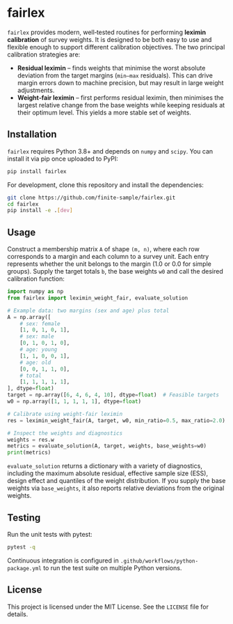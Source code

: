 fairlex
=======

``fairlex`` provides modern, well‐tested routines for performing **leximin
calibration** of survey weights. It is designed to be both easy to use and
flexible enough to support different calibration objectives. The two
principal calibration strategies are:

* **Residual leximin** – finds weights that minimise the worst absolute
  deviation from the target margins (``min–max`` residuals). This can drive
  margin errors down to machine precision, but may result in large weight
  adjustments.
* **Weight‐fair leximin** – first performs residual leximin, then
  minimises the largest relative change from the base weights while keeping
  residuals at their optimum level. This yields a more stable set of weights.

Installation
------------

``fairlex`` requires Python 3.8+ and depends on ``numpy`` and
``scipy``. You can install it via pip once uploaded to PyPI:

```bash
pip install fairlex
```

For development, clone this repository and install the dependencies:

```bash
git clone https://github.com/finite-sample/fairlex.git
cd fairlex
pip install -e .[dev]
```

Usage
-----

Construct a membership matrix ``A`` of shape ``(m, n)``, where each row
corresponds to a margin and each column to a survey unit. Each entry
represents whether the unit belongs to the margin (1.0 or 0.0 for simple
groups). Supply the target totals ``b``, the base weights ``w0`` and call
the desired calibration function:

```python
import numpy as np
from fairlex import leximin_weight_fair, evaluate_solution

# Example data: two margins (sex and age) plus total
A = np.array([
    # sex: female
    [1, 0, 1, 0, 1],
    # sex: male
    [0, 1, 0, 1, 0],
    # age: young
    [1, 1, 0, 0, 1],
    # age: old
    [0, 0, 1, 1, 0],
    # total
    [1, 1, 1, 1, 1],
], dtype=float)
target = np.array([6, 4, 6, 4, 10], dtype=float)  # Feasible targets
w0 = np.array([1, 1, 1, 1, 1], dtype=float)

# Calibrate using weight‐fair leximin
res = leximin_weight_fair(A, target, w0, min_ratio=0.5, max_ratio=2.0)

# Inspect the weights and diagnostics
weights = res.w
metrics = evaluate_solution(A, target, weights, base_weights=w0)
print(metrics)
```

``evaluate_solution`` returns a dictionary with a variety of diagnostics,
including the maximum absolute residual, effective sample size (ESS), design
effect and quantiles of the weight distribution. If you supply the base
weights via ``base_weights``, it also reports relative deviations from the
original weights.

Testing
-------

Run the unit tests with pytest:

```bash
pytest -q
```

Continuous integration is configured in ``.github/workflows/python-package.yml``
to run the test suite on multiple Python versions.

License
-------

This project is licensed under the MIT License. See the ``LICENSE`` file for
details.